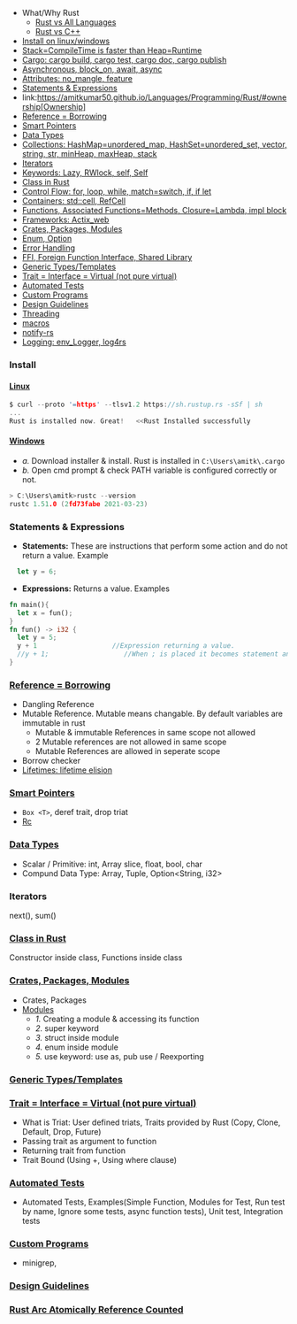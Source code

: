 - What/Why Rust
  - [Rust vs All Languages](Comparison_Rust_vs_Other_Lang)
  - [Rust vs C++](Comparison_Rust_vs_Other_Lang)
- [Install on linux/windows](#install)
- [Stack=CompileTime is faster than Heap=Runtime](StackHeap_CompileRuntime)
- [Cargo: cargo build, cargo test, cargo doc, cargo publish](https://code-with-amitk.github.io/Languages/Programming/Rust/cargo.htm)
- [Asynchronous, block_on, await, async](/Threads_Processes_IPC/Terms)
- [Attributes: no_mangle, feature](Attributes)
- [Statements & Expressions](#statements)
- link:https://amitkumar50.github.io/Languages/Programming/Rust/#ownership[Ownership]
- [Reference = Borrowing](#bow)
- [Smart Pointers](#smart)
- [Data Types](#datatypes)
- [Collections: HashMap=unordered_map, HashSet=unordered_set, vector, string, str, minHeap, maxHeap, stack](Collections)
- [Iterators](#itr)
- [Keywords: Lazy, RWlock, self, Self](Keywords)
- [Class in Rust](#class)
- [Control Flow: for, loop, while, match=switch, if, if let](Control_Flow)
- [Containers: std::cell, RefCell](Containers)
- [Functions, Associated Functions=Methods, Closure=Lambda, impl block](Functions)
- [Frameworks: Actix_web](Frameworks)
- [Crates, Packages, Modules](#cpm)
- [Enum, Option<enum>](https://code-with-amitk.github.io/Languages/Programming/Rust/enum.html)
- [Error Handling](Error_Handling)
- [FFI, Foreign Function Interface, Shared Library](FFI)
- [Generic Types/Templates](#temp)
- [Trait = Interface = Virtual (not pure virtual)](#ti)
- [Automated Tests](#tests)
- [Custom Programs](#custom)
- [Design Guidelines](#dg)
- [Threading](#th)
- [macros](macros)
- [notify-rs](notify-rs)
- [Logging: env_Logger, log4rs](Logging)

<a name=install></a>
### Install
#### [Linux](https://doc.rust-lang.org/book/ch01-01-installation.html)
```c
$ curl --proto '=https' --tlsv1.2 https://sh.rustup.rs -sSf | sh
...
Rust is installed now. Great!   <<Rust Installed successfully
```

#### [Windows](https://www.rust-lang.org/tools/install)
- *a.* Download installer & install. Rust is installed in `C:\Users\amitk\.cargo`
- *b.* Open cmd prompt & check PATH variable is configured correctly or not.
```c
> C:\Users\amitk>rustc --version
rustc 1.51.0 (2fd73fabe 2021-03-23)
```

<a name=statements></a>
### Statements & Expressions
- **Statements:** These are instructions that perform some action and do not return a value. Example
```rs
  let y = 6;
```
- **Expressions:** Returns a value. Examples
```rs
fn main(){
  let x = fun();
}
fn fun() -> i32 {
  let y = 5;
  y + 1                   //Expression returning a value.
  //y + 1;                   //When ; is placed it becomes statement and will not return a value
}
```

<a name=bow></a>
### [Reference = Borrowing](https://code-with-amitk.github.io/Languages/Programming/Rust/References%20Borrowing/)
- Dangling Reference
- Mutable Reference. Mutable means changable. By default variables are immutable in rust
  - Mutable & immutable References in same scope not allowed
  - 2 Mutable references are not allowed in same scope
  - Mutable References are allowed in seperate scope
- Borrow checker
- [Lifetimes: lifetime elision](https://code-with-amitk.github.io/Languages/Programming/Rust/lifetime.html)

<a name=smart></a>
### [Smart Pointers](Smart_Pointers)
- `Box <T>`, deref trait, drop triat
- [Rc<T>](https://code-with-amitk.github.io/Languages/Programming/Rust/Smart%20Pointers/index.html#what)

<a name=datatypes></a>
### [Data Types](Data_Types)
- Scalar / Primitive: int, Array slice, float, bool, char
- Compund Data Type: Array, Tuple, Option<String, i32>

<a name=itr></a>
### Iterators
next(), sum()

<a name=class></a>
### [Class in Rust](Class)
Constructor inside class, Functions inside class

<a name=cpm></a>
### [Crates, Packages, Modules](Crates_Packages_Modules)
- Crates, Packages
- [Modules](https://code-with-amitk.github.io/Languages/Programming/Rust/Modules.html)
  - _1._ Creating a module & accessing its function
  - _2._ super keyword
  - _3._ struct inside module
  - _4._ enum inside module
  - _5._ use keyword: use as, pub use / Reexporting

<a name=temp></a>
### [Generic Types/Templates](Generic_Types)

<a name=ti></a>
### [Trait = Interface = Virtual (not pure virtual)](https://code-with-amitk.github.io/Languages/Programming/Rust/Trait/)
* What is Triat: User defined triats, Traits provided by Rust (Copy, Clone, Default, Drop, Future)
* Passing trait as argument to function
* Returning trait from function
* Trait Bound (Using +, Using where clause)

<a name=tests></a>
### [Automated Tests](https://code-with-amitk.github.io/Languages/Programming/Rust/Automated%20Tests.html)
- Automated Tests, Examples(Simple Function, Modules for Test, Run test by name, Ignore some tests, async function tests), Unit test, Integration tests

<a name=custom></a>
### [Custom Programs](Custom_Programs)
- minigrep, 

<a name=dg></a>
### [Design Guidelines](Design_Guidelines)

<a name=th></a>
### [Rust Arc<T> Atomically Reference Counted](https://code-with-amitk.github.io/Threads_Processes_IPC/Synchronization/)
